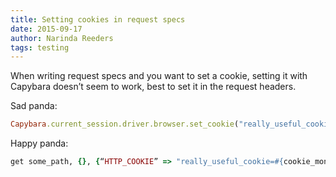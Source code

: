 ```yaml
---
title: Setting cookies in request specs
date: 2015-09-17
author: Narinda Reeders
tags: testing
---
```


When writing request specs and you want to set a cookie, setting it with Capybara doesn’t seem to work, best to set it in the request headers.

Sad panda:

```ruby
Capybara.current_session.driver.browser.set_cookie("really_useful_cookie=#{cookie_monster.id}")
```

Happy panda:

```ruby
get some_path, {}, {“HTTP_COOKIE” => "really_useful_cookie=#{cookie_monster.id}”}
```
